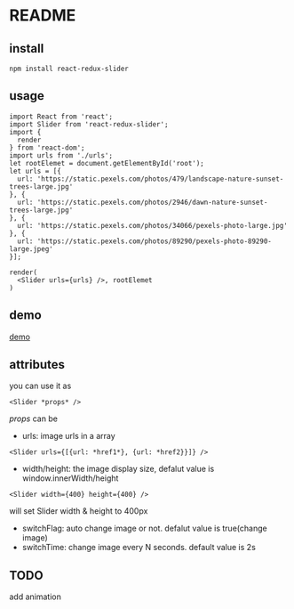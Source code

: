 # README

## install
```
npm install react-redux-slider
```


## usage
```
import React from 'react';
import Slider from 'react-redux-slider';
import {
  render
} from 'react-dom';
import urls from './urls';
let rootElemet = document.getElementById('root');
let urls = [{
  url: 'https://static.pexels.com/photos/479/landscape-nature-sunset-trees-large.jpg'
}, {
  url: 'https://static.pexels.com/photos/2946/dawn-nature-sunset-trees-large.jpg'
}, {
  url: 'https://static.pexels.com/photos/34066/pexels-photo-large.jpg'
}, {
  url: 'https://static.pexels.com/photos/89290/pexels-photo-89290-large.jpeg'
}];

render( 
  <Slider urls={urls} />, rootElemet
)
```

## demo
[demo](http://forclan.github.io/React/Slider/)

## attributes 
you can use it as 
```
<Slider *props* />
```
*props* can be 
* urls: image urls in a array
```
<Slider urls={[{url: *href1*}, {url: *href2}}]} />
```
* width/height: the image display size, defalut value is window.innerWidth/height
```
<Slider width={400} height={400} />
```
will set Slider width & height to 400px
* switchFlag: auto change image or not. defalut value is true(change image)
* switchTime: change image every N seconds. default value is 2s


## TODO
add animation
